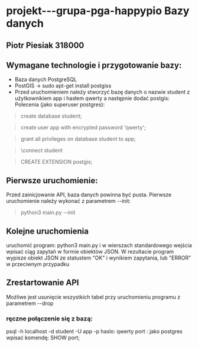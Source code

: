 # projekt---grupa-pga-happypio Bazy danych
## Piotr Piesiak 318000
## Wymagane technologie i przygotowanie bazy:
* Baza danych PostgreSQL
* PostGIS -> sudo apt-get install postgiss
* Przed uruchomieniem należy stworzyć bazę danych o nazwie student
z użytkownikiem app i hasłem qwerty a następnie dodać postgis:
Polecenia (jako superuser postgres):
> create database student;

> create user app with encrypted password 'qwerty';

> grant all privileges on database student to app;

> \connect student

> CREATE EXTENSION postgis;
## Pierwsze uruchomienie:
Przed zainicjowanie API, baza danych powinna być pusta. Pierwsze uruchomienie należy wykonać z parametrem --init:
> python3 main.py --init

## Kolejne uruchomienia
uruchomić program: python3 main.py i w wierszach standardowego wejścia wpisać ciąg zapytań
w formie obiektów JSON. W rezultacie program wypisze obiekt JSON ze statustem "OK" i wynikiem zapytania, lub "ERROR" w przeciwnym przypadku

## Zrestartowanie API
Możliwe jest usunięcie wszystkich tabel przy uruchomieniu programu z parametrem --drop

### ręczne połączenie się z bazą:
psql -h localhost -d student -U app -p <port>
haslo: qwerty
port : jako postgres wpisać komendę: SHOW port;
